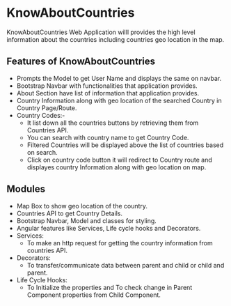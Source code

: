 # KnowAboutCountries

KnowAboutCountries Web Application willl provides the high level information about the countries including countries geo location in the map.

## Features of KnowAboutCountries
- Prompts the Model to get User Name and displays the same on navbar.
- Bootstrap Navbar with functionalities that application provides.
- About Section have list of information that application provides.
- Country Information along with geo location of the searched Country in Country Page/Route.
- Country Codes:-
    - It list down all the countries buttons by retrieving them from Countries API.
    - You can search with country name to get Country Code.
    - Filtered Countries will be displayed above the list of countries based on search.
    - Click on country code button it will redirect to Country route and displayes country Information along with geo location on map.

## Modules
- Map Box to show geo location of the country.
- Countries API to get Country Details.
- Bootstrap Navbar, Model and classes for styling.
- Angular features like Services, Life cycle hooks and Decorators.
- Services:
  - To make an http request for getting the country information from countries API.
- Decorators:
  - To transfer/communicate data between parent and child or child and parent.
- Life Cycle Hooks:
  - To Initialize the properties and To check change in Parent Component properties from Child Component.
